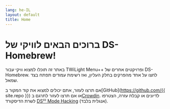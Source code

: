 ```yaml
---
lang: he-IL
layout: default
title: Home
---
```


# ברוכים הבאים לוויקי של DS-Homebrew!

באתר זה תוכלו למצוא וויקי עבור TWiLight Menu++ ופרויקטים אחרים של DS-Homebrew. לחצו על אחד מהפרקים בחלק העליון, ואז רשימת עמודים תפתח בצד שמאל.

אם תרצו לעזור, אתם יכולים למצוא את קוד המקור ב[GitHub](https://github.com/{{ site.repo }}) או אם תרצו לעזור לתרגם ב[Crowdin](https://crowdin.com/project/ds-homebrew-wiki). לדיונים או קבלת עזרה, הצטרפו לשרת הדיסקורד [DS⁽ⁱ⁾ Mode Hacking](https://ds-homebrew.com/discord) (אנגלית בלבד).
